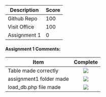 | Description                             | Score |
|-----------------------------------------|-------|
| Github Repo                             |  100  |
| Visit Office                            | 100   |
| Assignment 1                            |  0  |


#### Assignment 1 Comments:

| Item                             | Complete |
|-----------------------------------------|:-------:|
| Table made correctly                    |  ![](http://f.cl.ly/items/1A0d2Q1J1N1u0C3g0C1s/null.gif)  |
| assignment1 folder made                 |  ![](http://f.cl.ly/items/3E231i211n2E042B1U3K/right.png)  |
| load_db.php file made                   |  ![](http://f.cl.ly/items/3E231i211n2E042B1U3K/right.png)  |
